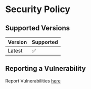 # Security Policy

## Supported Versions

| Version | Supported          |
| ------- | ------------------ |
| Latest   | :white_check_mark: |

## Reporting a Vulnerability

Report Vulnerabilities [here](https://strideforsuccess.org/contact)
